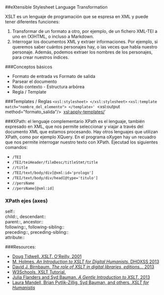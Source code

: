 ##eXtensible Stylesheet Language Transformation

XSLT es un lenguaje de programación que se espresa en XML y puede tener diferentes funciones: 
1. Transformar de un formato a otro, por ejemplo, de un fichero XML-TEI a uno en (X)HTML, o incluso a Markdown. 
2. Interrogar los documentos XML y extraer informaciones. Por ejemplo, si queremos saber cuántos personajes hay, o las veces que habla nuestro personaje. Además, podemos extraer los nombres de los personajes, para crear nuestros índices. 

###Conceptos básicos
- Formato de entrada vs Formato de salida
- Parsear el documento
- Nodo contexto - Estructura arbórea
- Regla / Template

###Templates / Reglas 
`<xsl:stylesheet> </xsl:stylesheet>`
`<xsl:template match="nombre_del_elemento"> </template>'
`<xsl:output method="formato_salida"/>`
`<xsl:apply-templates/>`

###XPath: el lenguaje complementario
XPath es el lenguaje, también expresado en XML, que nos permite seleccionar y viajar a través del documento XML que estamos procesando. Hay otros lenguajes que utilizan XPath, como por ejemplo XQuery. 
En el programa oXygen hay un recuadro que nos permite interrogar nuestro texto con XPath. Ejecutad los siguientes comandos: 
- `/TEI`
- `/TEI/teiHeader/fileDesc/titleStmt/title`
- `//title`
- `/TEI/text/body/div[@xml:id='prologo']`
- `/TEI/text/body/div/head[@type='titulo']`
- `//persName`
- `//persName[@xml:id]`

### XPath ejes (axes)
self::<br/>
child::, descendant::<br/>
parent::, ancestor::<br/>
following::, following-sibling::<br/>
preceding::, preceding-sibling::<br/>
attribute::<br/>





###Resources:
- [Doug Tidwell. *XSLT*. O'Reilly, 2001](http://docstore.mik.ua/orelly/xml/xslt/index.htm)
- [M. Holmes. *An Introduction to XSLT for Digital Humanists*. DHOXSS 2013](http://web.uvic.ca/~mholmes/dhoxss2013/)
- [David J. Birnbaum. *The role of XSLT in digital libraries, editions...* 2013](http://malta.obdurodon.org/)
- [W3Schools. XSLT Tutorial.](http://www.w3schools.com/xsl/default.asp)
- [Julia Flanders and Syd Bauman. *A Gentle Introduction to XSLT.* 2013](http://www.wwp.northeastern.edu/outreach/seminars/publishing_2013-11/presentations/xslt_intro/xslt_intro_00.xhtml)
- [Laura Mandell, Brian Pytlik-Zillig, Syd Bauman, and others. *XSLT for Humanistis*](http://idhmc.tamu.edu/chat/xslt/customize2.html#body.1_div.1)